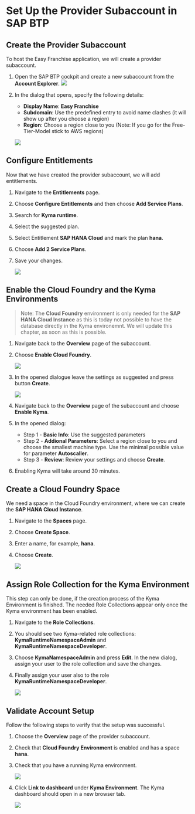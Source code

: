 # Set Up the Provider Subaccount in SAP BTP

## Create the Provider Subaccount 
To host the Easy Franchise application, we will create a provider subaccount. 

1. Open the SAP BTP cockpit and create a new subaccount from the **Account Explorer**.
![](images/Create-Subaccount-1.png) 

1. In the dialog that opens, specify the following details:
   * **Display Name**: **Easy Franchise**  
   * **Subdomain**: Use the predefined entry to avoid name clashes (it will show up after you choose a region)
   * **Region**: Choose a region close to you (Note: If you go for the Free-Tier-Model stick to AWS regions)
  
   ![](images/Create-Subaccount-2.png)

## Configure Entitlements 
Now that we have created the provider subaccount, we will add entitlements. 
 
1. Navigate to the **Entitlements** page.
2. Choose **Configure Entitlements** and then choose **Add Service Plans**.
3. Search for **Kyma runtime**.
4. Select the suggested plan.
5. Select Entitlement **SAP HANA Cloud** and mark the plan **hana**.
6. Choose **Add 2 Service Plans**.
7. Save your changes.

   ![](images/Configure-Entitlements.png)


## Enable the Cloud Foundry and the Kyma Environments

> Note: The **Cloud Foundry** environment is only needed for the **SAP HANA Cloud Instance** as this is today not possible to have the database directly in the Kyma environemnt. We will update this chapter, as soon as this is possible.

1. Navigate back to the **Overview** page of the subaccount.
2. Choose **Enable Cloud Foundry**.

   ![](images/Enable-Environments.png)
3. In the opened dialogue leave the settings as suggested and press button **Create**.
 
    ![](images/enableCF.png)
6. Navigate back to the **Overview** page of the subaccount and choose **Enable Kyma**. 
7. In the opened dialog: 
   * Step 1 - **Basic Info**: Use the suggested parameters
   * Step 2 - **Addional Parameters**: Select a region close to you and choose the smallest machine type. Use the minimal possible value for parameter **Autoscaller**.
   * Step 3 - **Review**: Review your settings and choose **Create**. 
8. Enabling Kyma will take around 30 minutes.


## Create a Cloud Foundry Space

We need a space in the Cloud Foundry environment, where we can create the **SAP HANA Cloud Instance**. 

1. Navigate to the **Spaces** page.
2. Choose **Create Space**.
3. Enter a name, for example, **hana**.
4. Choose **Create**.
  
   ![](images/Create-Space.png)
   
## Assign Role Collection for the Kyma Environment

This step can only be done, if the creation process of the Kyma Environment is finished. The needed Role Collections appear only once the Kyma environment has been enabled. 

1. Navigate to the **Role Collections**.
2. You should see two Kyma-related role collections: **KymaRuntimeNamespaceAdmin** and **KymaRuntimeNamespaceDeveloper**. 
3. Choose **KymaNamespaceAdmin** and press **Edit**. In the new dialog, assign your user to the role collection and save the changes.
4. Finally assign your user also to the role **KymaRuntimeNamespaceDeveloper**. 

   ![](images/Assign-Role-Collection.png)
  
##  Validate Account Setup

Follow the following steps to verify that the setup was successful. 

1. Choose the **Overview** page of the provider subaccount.
2. Check that **Cloud Foundry Environment** is enabled and has a space **hana**.
3. Check that you have a running Kyma environment.
   
   ![](images/success.png)
4. Click **Link to dashboard** under **Kyma Environment**. The Kyma dashboard should open in a new browser tab.
   
   ![](images/kymadashboard.png)


